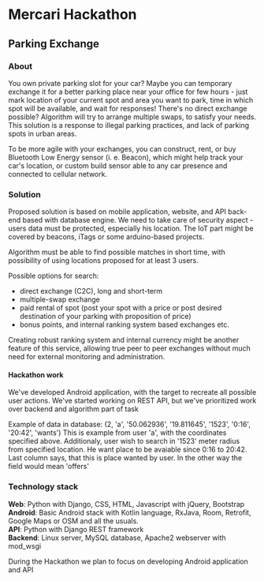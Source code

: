 # Mercari Hackathon

## Parking Exchange

### About

You own private parking slot for your car? Maybe you can temporary exchange it for a better parking place near your office for few hours - just mark location of your current spot and area you want to park, time in which spot will be available, and wait for responses! There's no direct exchange possible? Algorithm will try to arrange multiple swaps, to satisfy your needs.
This solution is a response to illegal parking practices, and lack of parking spots in urban areas.

To be more agile with your exchanges, you can construct, rent, or buy Bluetooth Low Energy sensor (i. e. Beacon), which might help track your car's location, or custom build sensor able to any car presence and connected to cellular network.

### Solution

Proposed solution is based on mobile application, website, and API back-end based with database engine. We need to take care of security aspect - users data must be protected, especially his location. The IoT part might be covered by beacons, iTags or some arduino-based projects.

Algorithm must be able to find possible matches in short time, with possibility of using locations proposed for at least 3 users.

Possible options for search: 
- direct exchange (C2C), long and short-term
- multiple-swap exchange
- paid rental of spot (post your spot with a price or post desired destination of your parking with proposition of price) 
- bonus points, and internal ranking system based exchanges etc.

Creating robust ranking system and internal currency might be another feature of this service, allowing true peer to peer exchanges without much need for external monitoring and administration.

#### Hackathon work
We've developed Android application, with the target to recreate all possible user actions.
We've started working on REST API, but we've prioritized work over backend and algorithm part of task

Example of data in database:
(2, 'a', '50.062936', '19.811645', '1523', '0:16', '20:42', 'wants')
This is example from user 'a', with the coordinates specified above. Additionaly, user wish to search in '1523' meter radius from specified location. He want place to be avaiable since 0:16 to 20:42. Last column says, that this is place wanted by user. In the other way the field would mean 'offers'


### Technology stack

**Web**: Python with Django, CSS, HTML, Javascript with jQuery, Bootstrap  
**Android**: Basic Android stack with Kotlin language, RxJava, Room, Retrofit, Google Maps or OSM and all the usuals.  
**API**: Python with Django REST framework  
**Backend**: Linux server, MySQL database, Apache2 webserver with mod_wsgi  

During the Hackathon we plan to focus on developing Android application and API
